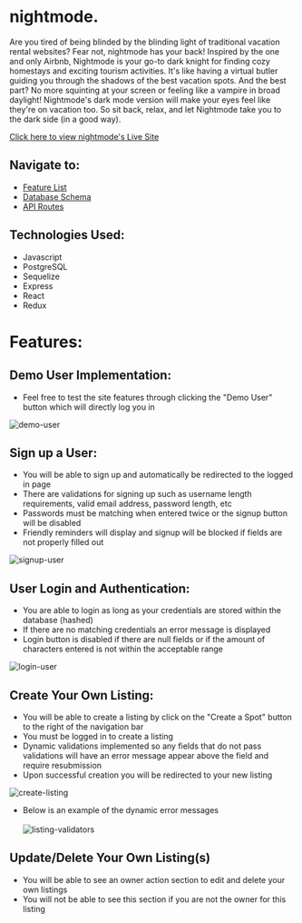 # nightmode.
Are you tired of being blinded by the blinding light of traditional vacation rental websites? Fear not, nightmode has your back! Inspired by the one and only Airbnb, Nightmode is your go-to dark knight for finding cozy homestays and exciting tourism activities. It's like having a virtual butler guiding you through the shadows of the best vacation spots. And the best part? No more squinting at your screen or feeling like a vampire in broad daylight! Nightmode's dark mode version will make your eyes feel like they're on vacation too. So sit back, relax, and let Nightmode take you to the dark side (in a good way).


[Click here to view nightmode's Live Site](https://abnb-clone.onrender.com/)


## Navigate to:

* [Feature List](https://github.com/kenny-leong/nightmode/wiki/Feature-List)
* [Database Schema](https://github.com/kenny-leong/nightmode/wiki/Database-Schema)
* [API Routes](https://github.com/kenny-leong/nightmode/wiki/API-Documentation)



## Technologies Used:

* Javascript
* PostgreSQL
* Sequelize
* Express
* React
* Redux

# Features:


## Demo User Implementation:

* Feel free to test the site features through clicking the "Demo User" button which will directly log you in

![demo-user](https://user-images.githubusercontent.com/47682357/224593022-455cea22-ccbc-4056-86fa-3f6a81eb71a0.gif)


## Sign up a User:

* You will be able to sign up and automatically be redirected to the logged in page
* There are validations for signing up such as username length requirements, valid email address, password length, etc
* Passwords must be matching when entered twice or the signup button will be disabled
* Friendly reminders will display and signup will be blocked if fields are not properly filled out

![signup-user](https://user-images.githubusercontent.com/47682357/224593212-1e00b67e-1951-4226-86ed-0c269ba09a08.gif)



## User Login and Authentication:

* You are able to login as long as your credentials are stored within the database (hashed)
* If there are no matching credentials an error message is displayed
* Login button is disabled if there are null fields or if the amount of characters entered is not within the acceptable range

![login-user](https://user-images.githubusercontent.com/47682357/224611672-9bdf65c3-97dd-4498-9bbf-070cca6c5b83.gif)


## Create Your Own Listing:

* You will be able to create a listing by click on the "Create a Spot" button to the right of the navigation bar
* You must be logged in to create a listing
* Dynamic validations implemented so any fields that do not pass validations will have an error message appear above the field and require resubmission
* Upon successful creation you will be redirected to your new listing

![create-listing](https://user-images.githubusercontent.com/47682357/224597055-e0d5183e-135e-463b-a5e3-03594e618f03.gif)
* Below is an example of the dynamic error messages
<br></br>
![listing-validators](https://user-images.githubusercontent.com/47682357/224609987-83d3dabd-532e-4c5c-9a21-ef1c2a095427.gif)


## Update/Delete Your Own Listing(s)

* You will be able to see an owner action section to edit and delete your own listings
* You will not be able to see this section if you are not the owner for this listing

